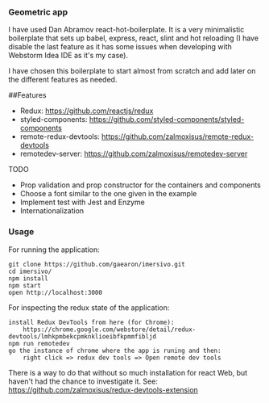 ### Geometric app

I have used Dan Abramov react-hot-boilerplate. It is a very minimalistic boilerplate that sets up babel, express, react, slint and hot reloading (I have disable the last feature as it has some issues when developing with Webstorm Idea IDE as it's my case). 

I have chosen this boilerplate to start almost from scratch and add later on the different features as needed.

##Features

- Redux: https://github.com/reactjs/redux
- styled-components: https://github.com/styled-components/styled-components
- remote-redux-devtools: https://github.com/zalmoxisus/remote-redux-devtools
- remotedev-server: https://github.com/zalmoxisus/remotedev-server

TODO 
- Prop validation and prop constructor for the containers and components
- Choose a font similar to the one given in the example
- Implement test with Jest and Enzyme
- Internationalization

### Usage

For running the application:

```
git clone https://github.com/gaearon/imersivo.git
cd imersivo/
npm install
npm start
open http://localhost:3000
```

For inspecting the redux state of the application: 

```
install Redux DevTools from here (for Chrome): 
    https://chrome.google.com/webstore/detail/redux-devtools/lmhkpmbekcpmknklioeibfkpmmfibljd
npm run remotedev
go the instance of chrome where the app is runing and then: 
    right click => redux dev tools => Open remote dev tools
```

There is a way to do that without so much installation for react Web, but haven't had the chance to investigate it.
See: https://github.com/zalmoxisus/redux-devtools-extension
